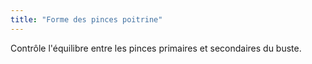 ```yaml
---
title: "Forme des pinces poitrine"
---
```


Contrôle l'équilibre entre les pinces primaires et secondaires du buste.




